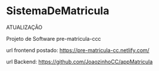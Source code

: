 # SistemaDeMatricula

ATUALIZAÇÃO

Projeto de Software
pre-matricula-ccc

url frontend postado: https://pre-matricula-cc.netlify.com/

url Backend: https://github.com/JoaozinhoCC/appMatricula
